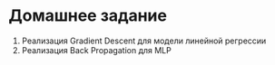 # Домашнее задание

1. Реализация Gradient Descent для модели линейной регрессии
2. Реализация Back Propagation для MLP
